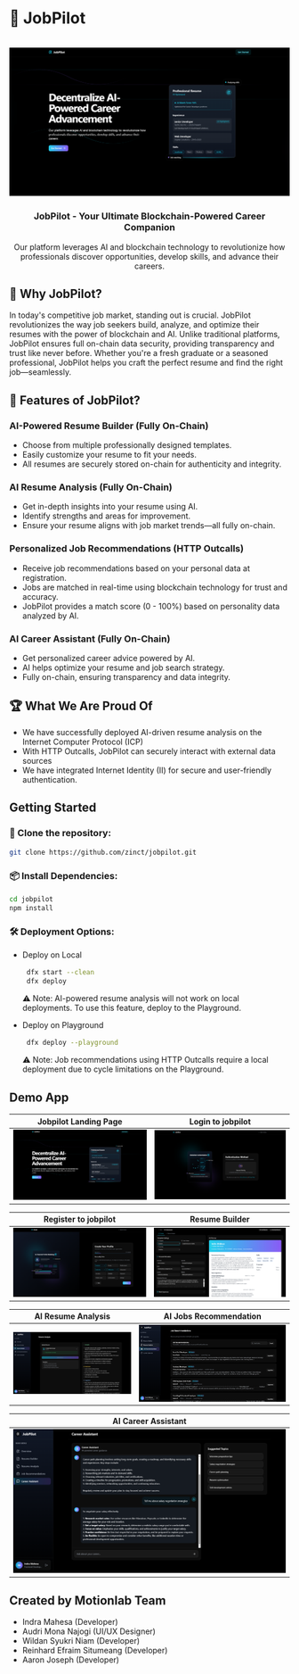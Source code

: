 # 🚀 JobPilot

<br />
<div align="center">
  <a href="https://github.com/zinct/jobpilot">
    <img src="assets/landing.png" alt="Logo">
  </a>
  <h3 align="center">JobPilot - Your Ultimate Blockchain-Powered Career Companion</h3>
  <p align="center">
    Our platform leverages AI and blockchain technology to revolutionize how professionals discover opportunities, develop skills, and advance their careers.
  </p>
</div>

## 📌 Why JobPilot?

In today's competitive job market, standing out is crucial. JobPilot revolutionizes the way job seekers build, analyze, and optimize their resumes with the power of blockchain and AI. Unlike traditional platforms, JobPilot ensures full on-chain data security, providing transparency and trust like never before. Whether you're a fresh graduate or a seasoned professional, JobPilot helps you craft the perfect resume and find the right job—seamlessly.

## 🌟 Features of JobPilot?

### AI-Powered Resume Builder (Fully On-Chain)

- Choose from multiple professionally designed templates.
- Easily customize your resume to fit your needs.
- All resumes are securely stored on-chain for authenticity and integrity.

### AI Resume Analysis (Fully On-Chain)

- Get in-depth insights into your resume using AI.
- Identify strengths and areas for improvement.
- Ensure your resume aligns with job market trends—all fully on-chain.

### Personalized Job Recommendations (HTTP Outcalls)

- Receive job recommendations based on your personal data at registration.
- Jobs are matched in real-time using blockchain technology for trust and accuracy.
- JobPilot provides a match score (0 - 100%) based on personality data analyzed by AI.

### AI Career Assistant (Fully On-Chain)

- Get personalized career advice powered by AI.
- AI helps optimize your resume and job search strategy.
- Fully on-chain, ensuring transparency and data integrity.

## 🏆 What We Are Proud Of

- We have successfully deployed AI-driven resume analysis on the Internet Computer Protocol (ICP)
- With HTTP Outcalls, JobPilot can securely interact with external data sources
- We have integrated Internet Identity (II) for secure and user-friendly authentication.

## Getting Started

### 🔧 Clone the repository:

```sh
git clone https://github.com/zinct/jobpilot.git
```

### 📦 Install Dependencies:

```sh
cd jobpilot
npm install
```

### 🛠 Deployment Options:

- Deploy on Local

  ```sh
   dfx start --clean
   dfx deploy
  ```

  ⚠️ Note: AI-powered resume analysis will not work on local deployments. To use this feature, deploy to the Playground.

- Deploy on Playground
  ```sh
   dfx deploy --playground
  ```
  ⚠️ Note: Job recommendations using HTTP Outcalls require a local deployment due to cycle limitations on the Playground.

## Demo App

| Jobpilot Landing Page          | Login to jobpilot            |
| ------------------------------ | ---------------------------- |
| ![Image 1](assets/landing.png) | ![Image 2](assets/login.png) |

| Register to jobpilot            | Resume Builder                 |
| ------------------------------- | ------------------------------ |
| ![Image 1](assets/register.png) | ![Image 2](assets/builder.png) |

| AI Resume Analysis              | AI Jobs Recommendation      |
| ------------------------------- | --------------------------- |
| ![Image 1](assets/analysis.png) | ![Image 2](assets/jobs.png) |

| AI Career Assistant              |
| -------------------------------- |
| ![Image 1](assets/assistant.png) |

## Created by Motionlab Team

- Indra Mahesa (Developer)
- Audri Mona Najogi (UI/UX Designer)
- Wildan Syukri Niam (Developer)
- Reinhard Efraim Situmeang (Developer)
- Aaron Joseph (Developer)

